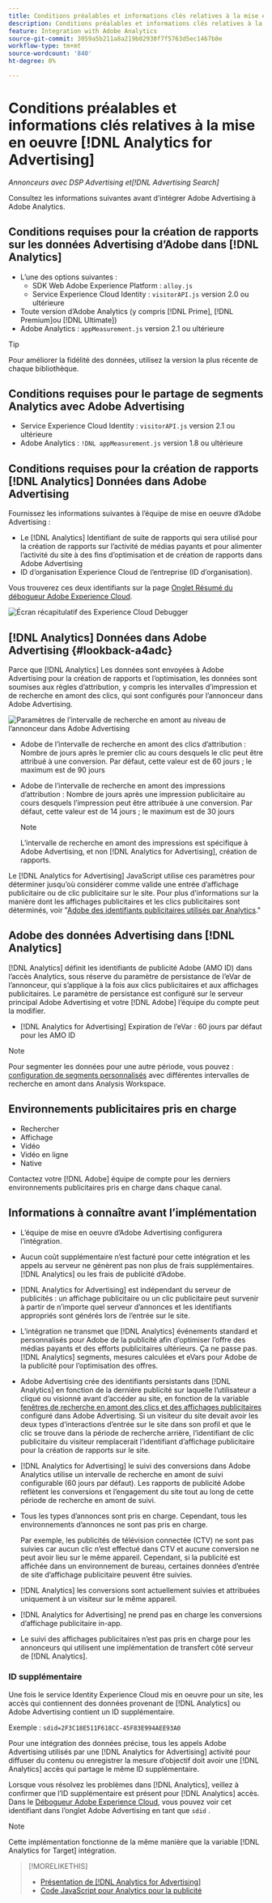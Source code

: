 ```yaml
---
title: Conditions préalables et informations clés relatives à la mise en oeuvre [!DNL Analytics for Advertising]
description: Conditions préalables et informations clés relatives à la mise en oeuvre [!DNL Analytics for Advertising]
feature: Integration with Adobe Analytics
source-git-commit: 3059a5b211a8a219b02930f7f5763d5ec1467b8e
workflow-type: tm+mt
source-wordcount: '840'
ht-degree: 0%

---
```


# Conditions préalables et informations clés relatives à la mise en oeuvre [!DNL Analytics for Advertising]

*Annonceurs avec DSP Advertising et[!DNL Advertising Search]*

Consultez les informations suivantes avant d’intégrer Adobe Advertising à Adobe Analytics.

## Conditions requises pour la création de rapports sur les données Advertising d’Adobe dans [!DNL Analytics]

* L’une des options suivantes :
   * SDK Web Adobe Experience Platform : `alloy.js`
   * Service Experience Cloud Identity : `visitorAPI.js` version 2.0 ou ultérieure
* Toute version d’Adobe Analytics (y compris [!DNL Prime], [!DNL Premium]ou [!DNL Ultimate])
* Adobe Analytics : `appMeasurement.js` version 2.1 ou ultérieure

>[!TIP]
>
>Pour améliorer la fidélité des données, utilisez la version la plus récente de chaque bibliothèque.

## Conditions requises pour le partage de segments Analytics avec Adobe Advertising

* Service Experience Cloud Identity : `visitorAPI.js` version 2.1 ou ultérieure
* Adobe Analytics : `!DNL appMeasurement.js` version 1.8 ou ultérieure

## Conditions requises pour la création de rapports [!DNL Analytics] Données dans Adobe Advertising

Fournissez les informations suivantes à l’équipe de mise en oeuvre d’Adobe Advertising :

* Le [!DNL Analytics] Identifiant de suite de rapports qui sera utilisé pour la création de rapports sur l’activité de médias payants et pour alimenter l’activité du site à des fins d’optimisation et de création de rapports dans Adobe Advertising
* ID d’organisation Experience Cloud de l’entreprise (ID d’organisation).

Vous trouverez ces deux identifiants sur la page [Onglet Résumé du débogueur Adobe Experience Cloud](https://experienceleague.adobe.com/docs/debugger/using-v2/summary.html).

![Écran récapitulatif des Experience Cloud Debugger](/help/integrations/assets/a4adc-debugger-summary.png)

## [!DNL Analytics] Données dans Adobe Advertising {#lookback-a4adc}

Parce que [!DNL Analytics] Les données sont envoyées à Adobe Advertising pour la création de rapports et l’optimisation, les données sont soumises aux règles d’attribution, y compris les intervalles d’impression et de recherche en amont des clics, qui sont configurés pour l’annonceur dans Adobe Advertising.

![Paramètres de l’intervalle de recherche en amont au niveau de l’annonceur dans Adobe Advertising](/help/integrations/assets/a4adc-lookbacks.png)

* Adobe de l’intervalle de recherche en amont des clics d’attribution : Nombre de jours après le premier clic au cours desquels le clic peut être attribué à une conversion. Par défaut, cette valeur est de 60 jours ; le maximum est de 90 jours
* Adobe de l’intervalle de recherche en amont des impressions d’attribution : Nombre de jours après une impression publicitaire au cours desquels l’impression peut être attribuée à une conversion. Par défaut, cette valeur est de 14 jours ; le maximum est de 30 jours

   >[!NOTE]
   >
   > L’intervalle de recherche en amont des impressions est spécifique à Adobe Advertising, et non [!DNL Analytics for Advertising], création de rapports.

Le [!DNL Analytics for Advertising] JavaScript utilise ces paramètres pour déterminer jusqu’où considérer comme valide une entrée d’affichage publicitaire ou de clic publicitaire sur le site. Pour plus d’informations sur la manière dont les affichages publicitaires et les clics publicitaires sont déterminés, voir &quot;[Adobe des identifiants publicitaires utilisés par Analytics](ids.md).&quot;

## Adobe des données Advertising dans [!DNL Analytics]

[!DNL Analytics] définit les identifiants de publicité Adobe (AMO ID) dans l’accès Analytics, sous réserve du paramètre de persistance de l’eVar de l’annonceur, qui s’applique à la fois aux clics publicitaires et aux affichages publicitaires. Le paramètre de persistance est configuré sur le serveur principal Adobe Advertising et votre [!DNL Adobe] l’équipe du compte peut la modifier.

* [!DNL Analytics for Advertising] Expiration de l’eVar : 60 jours par défaut pour les AMO ID

>[!NOTE]
>
>Pour segmenter les données pour une autre période, vous pouvez : [configuration de segments personnalisés](https://experienceleague.adobe.com/docs/analytics/components/segmentation/segmentation-workflow/seg-build.html) avec différentes intervalles de recherche en amont dans Analysis Workspace.

## Environnements publicitaires pris en charge

* Rechercher
* Affichage
* Vidéo
* Vidéo en ligne
* Native

Contactez votre [!DNL Adobe] équipe de compte pour les derniers environnements publicitaires pris en charge dans chaque canal.

## Informations à connaître avant l’implémentation

* L’équipe de mise en oeuvre d’Adobe Advertising configurera l’intégration.

* Aucun coût supplémentaire n’est facturé pour cette intégration et les appels au serveur ne génèrent pas non plus de frais supplémentaires. [!DNL Analytics] ou les frais de publicité d’Adobe.

* [!DNL Analytics for Advertising] est indépendant du serveur de publicités : un affichage publicitaire ou un clic publicitaire peut survenir à partir de n’importe quel serveur d’annonces et les identifiants appropriés sont générés lors de l’entrée sur le site.

* L’intégration ne transmet que [!DNL Analytics] événements standard et personnalisés pour Adobe de la publicité afin d’optimiser l’offre des médias payants et des efforts publicitaires ultérieurs. Ça ne passe pas. [!DNL Analytics] segments, mesures calculées et eVars pour Adobe de la publicité pour l’optimisation des offres.

* Adobe Advertising crée des identifiants persistants dans [!DNL Analytics] en fonction de la dernière publicité sur laquelle l’utilisateur a cliqué ou visionné avant d’accéder au site, en fonction de la variable [fenêtres de recherche en amont des clics et des affichages publicitaires](#lookback-a4adc) configuré dans Adobe Advertising. Si un visiteur du site devait avoir les deux types d’interactions d’entrée sur le site dans son profil et que le clic se trouve dans la période de recherche arrière, l’identifiant de clic publicitaire du visiteur remplacerait l’identifiant d’affichage publicitaire pour la création de rapports sur le site.

* [!DNL Analytics for Advertising] le suivi des conversions dans Adobe Analytics utilise un intervalle de recherche en amont de suivi configurable (60 jours par défaut). Les rapports de publicité Adobe reflètent les conversions et l’engagement du site tout au long de cette période de recherche en amont de suivi.

* Tous les types d’annonces sont pris en charge. Cependant, tous les environnements d’annonces ne sont pas pris en charge.

   Par exemple, les publicités de télévision connectée (CTV) ne sont pas suivies car aucun clic n’est effectué dans CTV et aucune conversion ne peut avoir lieu sur le même appareil. Cependant, si la publicité est affichée dans un environnement de bureau, certaines données d’entrée de site d’affichage publicitaire peuvent être suivies.

* [!DNL Analytics] les conversions sont actuellement suivies et attribuées uniquement à un visiteur sur le même appareil.

* [!DNL Analytics for Advertising] ne prend pas en charge les conversions d’affichage publicitaire in-app.

* Le suivi des affichages publicitaires n’est pas pris en charge pour les annonceurs qui utilisent une implémentation de transfert côté serveur de [!DNL Analytics].

### ID supplémentaire

Une fois le service Identity Experience Cloud mis en oeuvre pour un site, les accès qui contiennent des données provenant de [!DNL Analytics] ou Adobe Advertising contient un ID supplémentaire.

Exemple : `sdid=2F3C18E511F618CC-45F83E994AEE93A0`

Pour une intégration des données précise, tous les appels Adobe Advertising utilisés par une [!DNL Analytics for Advertising] activité pour diffuser du contenu ou enregistrer la mesure d’objectif doit avoir une [!DNL Analytics] accès qui partage le même ID supplémentaire.

Lorsque vous résolvez les problèmes dans [!DNL Analytics], veillez à confirmer que l’ID supplémentaire est présent pour [!DNL Analytics] accès. Dans le [Débogueur Adobe Experience Cloud](https://experienceleague.adobe.com/docs/debugger/using-v2/summary.html), vous pouvez voir cet identifiant dans l’onglet Adobe Advertising en tant que `sdid` .

>[!NOTE]
>
> Cette implémentation fonctionne de la même manière que la variable [!DNL Analytics for Target] intégration.

>[!MORELIKETHIS]
>
>* [Présentation de [!DNL Analytics for Advertising]](overview.md)
>* [Code JavaScript pour Analytics pour la publicité](/help/integrations/analytics/javascript.md)

